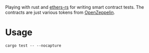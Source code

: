 Playing with rust and [ethers-rs](https://github.com/gakonst/ethers-rs) for writing smart contract tests.
The contracts are just various tokens from [OpenZeppelin](https://github.com/OpenZeppelin/openzeppelin-contracts/tree/master/contracts/token/ERC20).

# Usage

```
cargo test -- --nocapture
```
